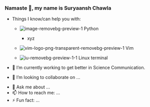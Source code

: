 ### Namaste 🙏, my name is Suryaansh Chawla


- Things I know/can help you with:
  - ![image-removebg-preview-1](https://user-images.githubusercontent.com/47082682/138598480-79c18cdd-15b8-40f0-bf76-f42c825f5da9.png) Python
      - xyz

  - ![vim-logo-png-transparent-removebg-preview-1](https://user-images.githubusercontent.com/47082682/138598693-5f016872-dc10-4054-96eb-de7714d1ea02.png) Vim
  - ![iu-removebg-preview-1-1](https://user-images.githubusercontent.com/47082682/138599165-d5156b7a-4918-4afd-bc54-ee887f9d6c7d.png) Linux terminal


<!-- 🔭 I’m currently working on ...Science Communication-->
- 🌱 I’m currently working to get better in Science Communication.

- 👯 I’m looking to collaborate on ...
<!-- 🤔 I’m looking for help with ...-->
- 💬 Ask me about ...
- 📫 How to reach me: ...
- ⚡ Fun fact: ...
